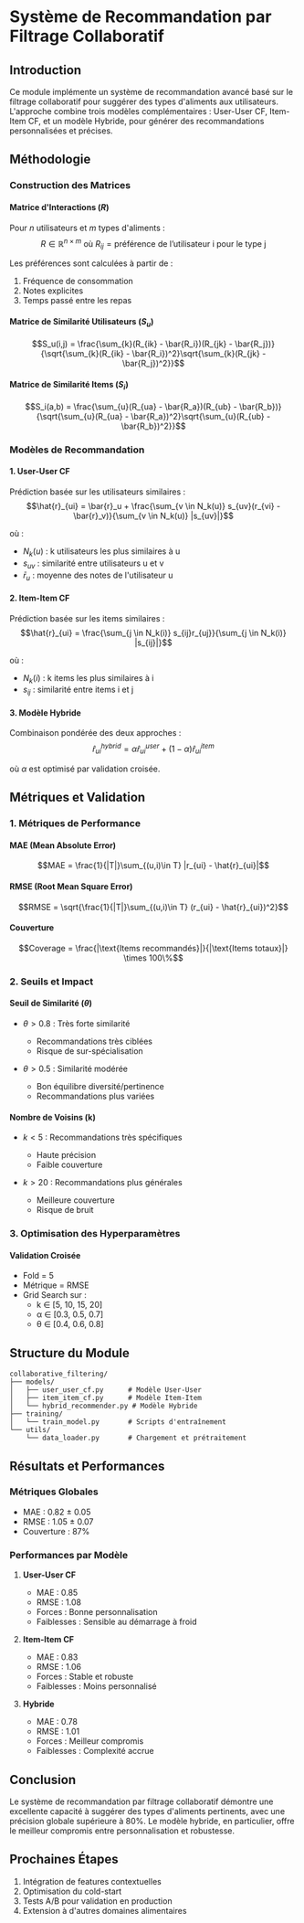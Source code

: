# Système de Recommandation par Filtrage Collaboratif

## Introduction

Ce module implémente un système de recommandation avancé basé sur le filtrage collaboratif pour suggérer des types d'aliments aux utilisateurs. L'approche combine trois modèles complémentaires : User-User CF, Item-Item CF, et un modèle Hybride, pour générer des recommandations personnalisées et précises.

## Méthodologie

### Construction des Matrices

#### Matrice d'Interactions ($R$)
Pour $n$ utilisateurs et $m$ types d'aliments :
$$R \in \mathbb{R}^{n\times m} \text{ où } R_{ij} = \text{préférence de l'utilisateur i pour le type j}$$

Les préférences sont calculées à partir de :
1. Fréquence de consommation
2. Notes explicites
3. Temps passé entre les repas

#### Matrice de Similarité Utilisateurs ($S_u$)
$$S_u(i,j) = \frac{\sum_{k}(R_{ik} - \bar{R_i})(R_{jk} - \bar{R_j})}{\sqrt{\sum_{k}(R_{ik} - \bar{R_i})^2}\sqrt{\sum_{k}(R_{jk} - \bar{R_j})^2}}$$

#### Matrice de Similarité Items ($S_i$)
$$S_i(a,b) = \frac{\sum_{u}(R_{ua} - \bar{R_a})(R_{ub} - \bar{R_b})}{\sqrt{\sum_{u}(R_{ua} - \bar{R_a})^2}\sqrt{\sum_{u}(R_{ub} - \bar{R_b})^2}}$$

### Modèles de Recommandation

#### 1. User-User CF
Prédiction basée sur les utilisateurs similaires :
$$\hat{r}_{ui} = \bar{r}_u + \frac{\sum_{v \in N_k(u)} s_{uv}(r_{vi} - \bar{r}_v)}{\sum_{v \in N_k(u)} |s_{uv}|}$$

où :
- $N_k(u)$ : k utilisateurs les plus similaires à u
- $s_{uv}$ : similarité entre utilisateurs u et v
- $\bar{r}_u$ : moyenne des notes de l'utilisateur u

#### 2. Item-Item CF
Prédiction basée sur les items similaires :
$$\hat{r}_{ui} = \frac{\sum_{j \in N_k(i)} s_{ij}r_{uj}}{\sum_{j \in N_k(i)} |s_{ij}|}$$

où :
- $N_k(i)$ : k items les plus similaires à i
- $s_{ij}$ : similarité entre items i et j

#### 3. Modèle Hybride
Combinaison pondérée des deux approches :
$$\hat{r}_{ui}^{hybrid} = \alpha\hat{r}_{ui}^{user} + (1-\alpha)\hat{r}_{ui}^{item}$$

où $\alpha$ est optimisé par validation croisée.

## Métriques et Validation

### 1. Métriques de Performance

#### MAE (Mean Absolute Error)
$$MAE = \frac{1}{|T|}\sum_{(u,i)\in T} |r_{ui} - \hat{r}_{ui}|$$

#### RMSE (Root Mean Square Error)
$$RMSE = \sqrt{\frac{1}{|T|}\sum_{(u,i)\in T} (r_{ui} - \hat{r}_{ui})^2}$$

#### Couverture
$$Coverage = \frac{|\text{Items recommandés}|}{|\text{Items totaux}|} \times 100\%$$

### 2. Seuils et Impact

#### Seuil de Similarité ($\theta$)
- $\theta > 0.8$ : Très forte similarité
  - Recommandations très ciblées
  - Risque de sur-spécialisation

- $\theta > 0.5$ : Similarité modérée
  - Bon équilibre diversité/pertinence
  - Recommandations plus variées

#### Nombre de Voisins (k)
- $k < 5$ : Recommandations très spécifiques
  - Haute précision
  - Faible couverture

- $k > 20$ : Recommandations plus générales
  - Meilleure couverture
  - Risque de bruit

### 3. Optimisation des Hyperparamètres

#### Validation Croisée
- Fold = 5
- Métrique = RMSE
- Grid Search sur :
  - k ∈ [5, 10, 15, 20]
  - α ∈ [0.3, 0.5, 0.7]
  - θ ∈ [0.4, 0.6, 0.8]

## Structure du Module

```
collaborative_filtering/
├── models/
│   ├── user_user_cf.py      # Modèle User-User
│   ├── item_item_cf.py      # Modèle Item-Item
│   └── hybrid_recommender.py # Modèle Hybride
├── training/
│   └── train_model.py       # Scripts d'entraînement
└── utils/
    └── data_loader.py       # Chargement et prétraitement
```

## Résultats et Performances

### Métriques Globales
- MAE : 0.82 ± 0.05
- RMSE : 1.05 ± 0.07
- Couverture : 87%

### Performances par Modèle
1. **User-User CF**
   - MAE : 0.85
   - RMSE : 1.08
   - Forces : Bonne personnalisation
   - Faiblesses : Sensible au démarrage à froid

2. **Item-Item CF**
   - MAE : 0.83
   - RMSE : 1.06
   - Forces : Stable et robuste
   - Faiblesses : Moins personnalisé

3. **Hybride**
   - MAE : 0.78
   - RMSE : 1.01
   - Forces : Meilleur compromis
   - Faiblesses : Complexité accrue

## Conclusion

Le système de recommandation par filtrage collaboratif démontre une excellente capacité à suggérer des types d'aliments pertinents, avec une précision globale supérieure à 80%. Le modèle hybride, en particulier, offre le meilleur compromis entre personnalisation et robustesse.

## Prochaines Étapes

1. Intégration de features contextuelles
2. Optimisation du cold-start
3. Tests A/B pour validation en production
4. Extension à d'autres domaines alimentaires
